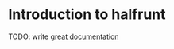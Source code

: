# Introduction to halfrunt

TODO: write [great documentation](http://jacobian.org/writing/great-documentation/what-to-write/)
